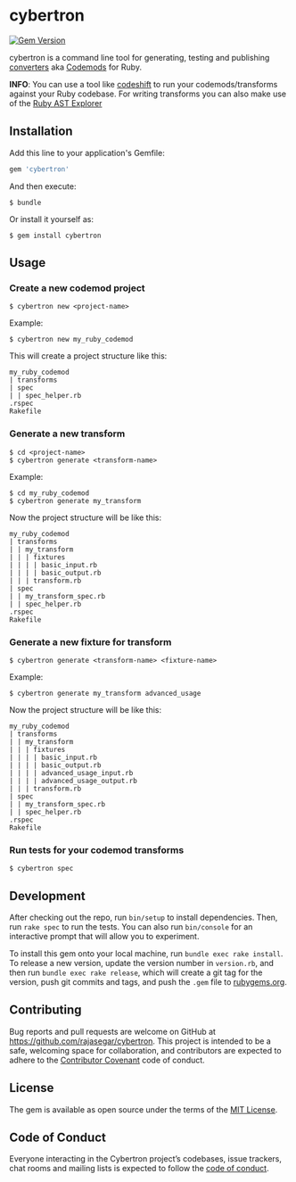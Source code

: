 # cybertron

[![Gem Version](https://badge.fury.io/rb/cybertron.svg)](https://badge.fury.io/rb/cybertron)

cybertron is a command line tool for generating, testing and publishing 
[converters](https://github.com/rajasegar/awesome-ruby-ast#converters) aka 
[Codemods](https://github.com/facebook/codemod) for Ruby.

**INFO**:
You can use a tool like [codeshift](https://github.com/rajasegar/codeshift) to run your codemods/transforms against your Ruby codebase.
For writing transforms you can also make use of the [Ruby AST Explorer](https://ruby-ast-explorer.herokuapp.com/)

## Installation

Add this line to your application's Gemfile:

```ruby
gem 'cybertron'
```

And then execute:

    $ bundle

Or install it yourself as:

    $ gem install cybertron

## Usage

### Create a new codemod project
```
$ cybertron new <project-name>
```
Example:

```
$ cybertron new my_ruby_codemod
```
This will create a project structure like this:
```
my_ruby_codemod
| transforms
| spec
| | spec_helper.rb
.rspec
Rakefile
```

### Generate a new transform
```
$ cd <project-name>
$ cybertron generate <transform-name>
```

Example:
```
$ cd my_ruby_codemod
$ cybertron generate my_transform
```

Now the project structure will be like this:
```
my_ruby_codemod
| transforms
| | my_transform
| | | fixtures
| | | | basic_input.rb
| | | | basic_output.rb
| | | transform.rb
| spec
| | my_transform_spec.rb
| | spec_helper.rb
.rspec
Rakefile
```
### Generate a new fixture for transform
```
$ cybertron generate <transform-name> <fixture-name>
```
Example:

```
$ cybertron generate my_transform advanced_usage
```

Now the project structure will be like this:
```
my_ruby_codemod
| transforms
| | my_transform
| | | fixtures
| | | | basic_input.rb
| | | | basic_output.rb
| | | | advanced_usage_input.rb
| | | | advanced_usage_output.rb
| | | transform.rb
| spec
| | my_transform_spec.rb
| | spec_helper.rb
.rspec
Rakefile
```
### Run tests for your codemod transforms
```
$ cybertron spec
```

## Development

After checking out the repo, run `bin/setup` to install dependencies. Then, run `rake spec` to run the tests. You can also run `bin/console` for an interactive prompt that will allow you to experiment.

To install this gem onto your local machine, run `bundle exec rake install`. To release a new version, update the version number in `version.rb`, and then run `bundle exec rake release`, which will create a git tag for the version, push git commits and tags, and push the `.gem` file to [rubygems.org](https://rubygems.org).

## Contributing

Bug reports and pull requests are welcome on GitHub at https://github.com/rajasegar/cybertron. This project is intended to be a safe, welcoming space for collaboration, and contributors are expected to adhere to the [Contributor Covenant](http://contributor-covenant.org) code of conduct.

## License

The gem is available as open source under the terms of the [MIT License](https://opensource.org/licenses/MIT).

## Code of Conduct

Everyone interacting in the Cybertron project’s codebases, issue trackers, chat rooms and mailing lists is expected to follow the [code of conduct](https://github.com/[USERNAME]/cybertron/blob/master/CODE_OF_CONDUCT.md).
